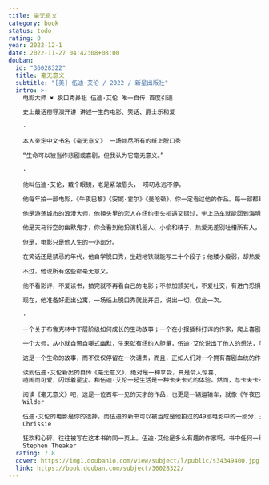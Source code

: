 ```yaml
---
title: 毫无意义
category: book
status: todo
rating: 0
year: 2022-12-1
date: 2022-11-27 04:42:08+08:00
douban:
  id: "36028322"
  title: 毫无意义
  subtitle: "[美] 伍迪·艾伦 / 2022 / 新星出版社"
  intro: >-
    电影大师 ✖️ 脱口秀鼻祖 伍迪·艾伦 唯一自传 首度引进

    史上最话痨导演开讲 讲述一生的电影、笑话、爵士乐和爱

    ·

    本人亲定中文书名《毫无意义》 一场倾尽所有的纸上脱口秀

    “生命可以被当作悲剧或喜剧，但我认为它毫无意义。”

    ·

    他叫伍迪·艾伦，戴个眼镜，老是紧皱眉头， 唠叨永远不停。

    他每年拍一部电影，《午夜巴黎》《安妮·霍尔》《曼哈顿》，你一定看过他的作品。每一部都是自己写剧本，如同拥有创意的永动机，十六次入围奥斯卡最佳原创剧本并三次夺魁，至今无人能及。

    他是游荡城市的浪漫大师，他镜头里的恋人在纽约街头相遇又错过，坐上马车就能回到海明威的巴黎。他说，散步是一天最重要的事情，比起晴天更喜欢下雨天。

    他是天马行空的幽默鬼才，你会看到他扮演机器人、小偷和精子，热爱无差别吐槽所有人，包括权贵和小资，包括自己。他说，我永远不会加入一个允许我加入的俱乐部。

    但是，电影只是他人生的一小部分。

    在笑话还是禁忌的年代，他自学脱口秀，坐趟地铁就能写二十个段子；他矮小瘦弱，却热爱体育，兼具棒球、篮球、橄榄球高手；他是爵士乐的野生推广大使，半路出家学单簧管，还能组个在欧洲巡演的乐队；他爱写作甚于拍戏，大学两次退学，却写成《纽约客》专栏作家；他被法国人誉为“好莱坞唯一的知识分子”，他的解释是自己戴着眼镜，再加上票房惨败。

    不过，他说所有这些都毫无意义。

    他不看影评，不爱读书，拍完就不再看自己的电影；不参加颁奖礼，不爱社交，有进门恐惧症，在派对上只想翻窗逃跑；不会用电脑，只爱躺在床上用老旧打字机写作；他是专业宅家的哲学家，热爱幻想，厌恶现实，五岁就开始考虑自杀。他说，与其继续活在公众心中和记忆里，我宁愿继续活在我的公寓里。

    现在，他准备好走出公寓，一场纸上脱口秀就此开启，说出一切，仅此一次。

    ·

    一个关于布鲁克林中下层阶级如何成长的生动故事；一个在小报插科打诨的作家，爬上喜剧的阶梯并成长为奥斯卡奖得主的八卦叙述。这本回忆录极大程度上会给你带来阅读的乐趣和娱乐的陪伴。除非你真的就是个爱绷着脸的人，不然你很难不会因为一句话笑话、双连段子、三连击乃至更多段子而大笑。——《洛杉矶时报》

    一个大师，从小就自带自嘲式幽默，生来就有纽约人胆量，伍迪·艾伦说出了他人的想法，争议就去他妈的吧。——《纽约书刊》

    这是一个生命的故事，而不仅仅停留在一次谴责，而且，正如人们对一个拥有喜剧血统的作家所期望的，在讲到他的童年和成名经历时，伍迪·艾伦的风格是闲聊式的，且充满活力。自嘲是艾伦的默认设置，而他那阴郁的幽默感能够迷倒人。——《卫报》

    读到伍迪·艾伦新出的自传《毫无意义》，绝对是一种享受，真是令人惊喜,
    喧闹而可爱，闪烁着星尘。和伍迪·艾伦一起生活是一种卡夫卡式的体验。然而，与卡夫卡不同的是，艾伦知道如何发出笑声。伍迪·艾伦是最伟大的智者之一，当他手里拿着笔时，就如同一个取之不尽的金句机器，可以与奥斯卡·王尔德和马克·吐温相提并论。如果王尔德（另一个受到不公正诽谤的社会弃子！）的寿命是艾伦的两倍，他可能只会写出艾伦一半的讽刺话、俏皮话、警句和嘲笑。在一个充满伪善和谦虚自夸的世界里，艾伦反其道而行之。除了他，还有其他奥斯卡三连冠得主如此无情地嘲笑自己吗？——《国家评论》

    阅读《毫无意义》吧，这是一位百年一见的天才的作品，也更是一辆运输车，就像《午夜巴黎》中那辆抓住欧文·威尔逊穿越时光的古董车，这本书让读者进入了一个新的、更好的世界——它是年轻一代的《流动的盛宴》。——Goodreads读者@Matthew
    Wilder

    伍迪·艾伦的电影是你的选择。而伍迪的新书可以被当成是他拍过的49部电影中的一部分，是伍迪作为作家、艺术家和一个人类个体的创作指南。有这些电影已经够好了。现在，我们又有了这本书。——Goodreads读者@
    Chrissie

    狂欢和心碎，往往被写在这本书的同一页上。伍迪·艾伦是多么有趣的作家啊，书中任何一段都会成为一出精彩的单口脱口秀。——Goodreads读者@
    Stephen Theaker
  rating: 7.8
  cover: https://img1.doubanio.com/view/subject/l/public/s34349400.jpg
  link: https://book.douban.com/subject/36028322/
---
```



